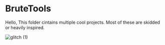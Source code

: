 # BruteTools

Hello, This folder cintains multiple cool projects. Most of these are skidded or heavily inspired.

![glitch (1)](https://github.com/LCSKID/ngfxhgnnbgfn/assets/165964008/288a11aa-712b-4e9d-a0a7-99f9eb0b7e39)
